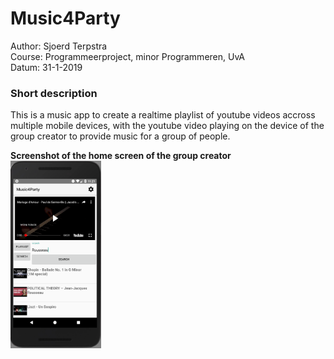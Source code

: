 # Music4Party

Author: Sjoerd Terpstra  
Course: Programmeerproject, minor Programmeren, UvA  
Datum: 31-1-2019  
  
### Short description
This is a music app to create a realtime playlist of youtube videos accross multiple mobile devices, with the youtube video playing on the device of the group creator to provide music for a group of people.  

**Screenshot of the home screen of the group creator**  
<img title="Home screen group creator" src="/doc/CreatorHome.jpg" alt="drawing" height="300"/>
	
